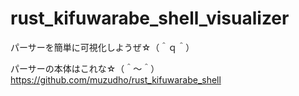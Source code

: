 # rust_kifuwarabe_shell_visualizer

パーサーを簡単に可視化しようぜ☆（＾ｑ＾）

パーサーの本体はこれな☆（＾～＾）
https://github.com/muzudho/rust_kifuwarabe_shell


